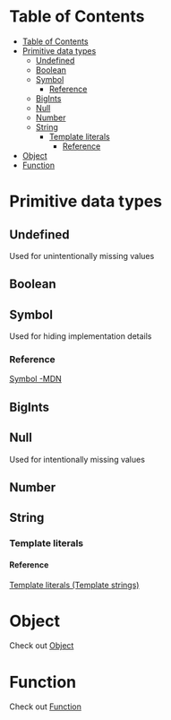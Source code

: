 # Table of Contents
- [Table of Contents](#table-of-contents)
- [Primitive data types](#primitive-data-types)
  - [Undefined](#undefined)
  - [Boolean](#boolean)
  - [Symbol](#symbol)
    - [Reference](#reference)
  - [BigInts](#bigints)
  - [Null](#null)
  - [Number](#number)
  - [String](#string)
    - [Template literals](#template-literals)
      - [Reference](#reference-1)
- [Object](#object)
- [Function](#function)
# Primitive data types
## Undefined
Used for unintentionally missing values
## Boolean

## Symbol
Used for hiding implementation details
### Reference
[Symbol -MDN](https://developer.mozilla.org/en-US/docs/Web/JavaScript/Reference/Global_Objects/Symbol)
## BigInts
## Null
Used for intentionally missing values
## Number
## String
### Template literals
#### Reference
[Template literals (Template strings)](https://developer.mozilla.org/en-US/docs/Web/JavaScript/Reference/Template_literals)
# Object
Check out [Object](./object.md)
# Function
Check out [Function](./function.md)


